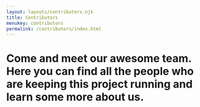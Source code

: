 ```yaml
---
layout: layouts/contributors.njk
title: Contributors
menukey: contributors
permalink: /contributors/index.html
---
```

# Come and meet our awesome team. Here you can find all the people who are keeping this project running and learn some more about us.